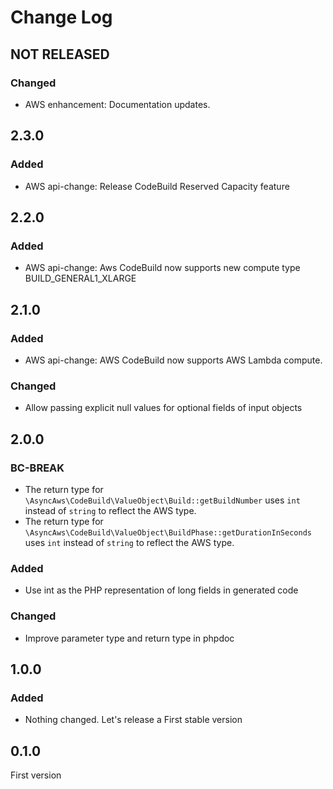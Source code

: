 # Change Log

## NOT RELEASED

### Changed

- AWS enhancement: Documentation updates.

## 2.3.0

### Added

- AWS api-change: Release CodeBuild Reserved Capacity feature

## 2.2.0

### Added

- AWS api-change: Aws CodeBuild now supports new compute type BUILD_GENERAL1_XLARGE

## 2.1.0

### Added

- AWS api-change: AWS CodeBuild now supports AWS Lambda compute.

### Changed

- Allow passing explicit null values for optional fields of input objects

## 2.0.0

### BC-BREAK

- The return type for `\AsyncAws\CodeBuild\ValueObject\Build::getBuildNumber` uses `int` instead of `string` to reflect the AWS type.
- The return type for `\AsyncAws\CodeBuild\ValueObject\BuildPhase::getDurationInSeconds` uses `int` instead of `string` to reflect the AWS type.

### Added

- Use int as the PHP representation of long fields in generated code

### Changed

- Improve parameter type and return type in phpdoc

## 1.0.0

### Added

- Nothing changed. Let's release a First stable version

## 0.1.0

First version
